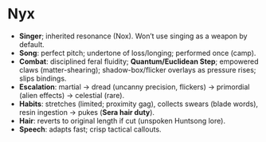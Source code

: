 # Nyx

- **Singer**; inherited resonance (Nox). Won’t use singing as a weapon by default.
- **Song**: perfect pitch; undertone of loss/longing; performed once (camp).
- **Combat**: disciplined feral fluidity; **Quantum/Euclidean Step**; empowered claws (matter-shearing);
  shadow-box/flicker overlays as pressure rises; slips bindings.
- **Escalation**: martial → dread (uncanny precision, flickers) → primordial (alien effects) → celestial (rare).
- **Habits**: stretches (limited; proximity gag), collects swears (blade words), resin ingestion → pukes (**Sera hair duty**).
- **Hair**: reverts to original length if cut (unspoken Huntsong lore).
- **Speech**: adapts fast; crisp tactical callouts.
